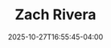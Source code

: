 ---
title: Zach Rivera
date: 2025-10-27T16:55:45-04:00
aliases: 
  - /people/zachary-rivera/
other_names: 
  - Zachary Rivera
featured_image: Zach-Rivera.webp
featured_image_attr: 
featured_image_attr_link: 
featured_image_alt: 
featured_image_caption: 
Socials:
  Facebook: zach.rivera2
  Twitter: 
  Instagram: zachriv
  LinkedIn: zachary-r-68200b135
  IBDB: 
  IMDb:
  Website: https://www.zachjrivera.com/
---